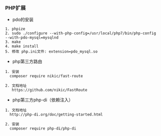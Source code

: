 ### PHP扩展

* pdo的安装
```
1. phpize
2. sudo ./configure --with-php-config=/usr/local/php7/bin/php-config  --with-pdo-mysql=mysqlnd
3. make 
4. make install
5. 修改 php.ini文件: extension=pdo_mysql.so
```

* php第三方路由
```
1. 安装
  composer require nikic/fast-route
  
2. 文档地址
   https://github.com/nikic/FastRoute
```
* php第三方php-di（依赖注入）
```
1. 文档地址
  http://php-di.org/doc/getting-started.html

2. 安装
  composer require php-di/php-di
```
